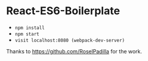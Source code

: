# React-ES6-Boilerplate

- `npm install`
- `npm start`
- `visit localhost:8080 (webpack-dev-server)`

Thanks to https://github.com/RoselPadilla for the work.
